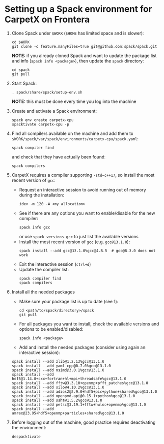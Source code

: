 # Setting up a Spack environment for CarpetX on Frontera

1. Clone Spack under `$WORK` (`$HOME` has limited space and is slower):
   ```
   cd $WORK
   git clone -c feature.manyFiles=true git@github.com:spack/spack.git
   ```
   **NOTE:** if you already cloned Spack and want to update the package list and info (`spack info <package>`), then update the `spack` directory:
   ```
   cd spack
   git pull
   ```

2. Start Spack:
   ```
   . spack/share/spack/setup-env.sh
   ```
   **NOTE:** this must be done every time you log into the machine

3. Create and activate a Spack environment:
   ```
   spack env create carpetx-cpu
   spacktivate carpetx-cpu -p
   ```

4. Find all compilers available on the machine and add them to `$WORK/spack/var/spack/environments/carpetx-cpu/spack.yaml`:
   ```
   spack compiler find
   ```
   and check that they have actually been found:
   ```
   spack compilers
   ```

5. CarpetX requires a compiler supporting `-std=c++17`, so install the most recent version of `gcc`:
   - Request an interactive session to avoid running out of memory during the installation:
     ```
     idev -m 120 -A <my_allocation>
     ```
   - See if there are any options you want to enable/disable for the new compiler:
     ```
     spack info gcc
     ```
     or use `spack versions gcc` to just list the available versions
   - Install the most recent version of `gcc` (e.g. `gcc@13.1.0`):
     ```
     spack install --add gcc@13.1.0%gcc@4.8.5  # gcc@8.3.0 does not work
     ```
   - Exit the interactive session (`ctrl+d`)
   - Update the compiler list:
     ```
     spack compiler find
     spack compilers
     ```

7. Install all the needed packages
   - Make sure your package list is up to date (see 1):
     ```
     cd <path/to/spack/directory>/spack
     git pull
     ```
   - For all packages you want to install, check the available versions and options to be enabled/disabled:
     ```
     spack info <package>
     ```
   - Add and install the needed packages (consider using again an interactive session):
   ```
   spack install --add zlib@1.2.13%gcc@13.1.0
   spack install --add yaml-cpp@0.7.0%gcc@13.1.0
   spack install --add nsimd@3.0.1%gcc@13.1.0
   spack install --add hdf5@1.14.0+cxx+fortran+hl+mpi+threadsafe%gcc@13.1.0
   spack install --add fftw@3.3.10+openmp+pfft_patches%gcc@13.1.0
   spack install --add silo@4.10.2%gcc@13.1.0
   spack install --add adios2@2.9.0+hdf5+pic+python+shared%gcc@13.1.0
   spack install --add openpmd-api@0.15.1+python%gcc@13.1.0
   spack install --add ssht@1.5.2%gcc@13.1.0
   spack install --add petsc@3.19.1+fftw+hwloc+openmp%gcc@13.1.0
   spack install --add amrex@23.05+hdf5+openmp+particles+shared%gcc@13.1.0
   ```

7. Before logging out of the machine, good practice requires deactivating the environment:
   ```
   despacktivate
   ```
